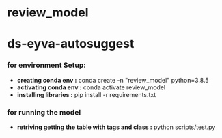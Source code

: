 # review_model
# ds-eyva-autosuggest 

### **for environment Setup:**

- **creating conda env :** conda create -n "review_model" python=3.8.5
- **activating conda env :** conda activate review_model
- **installing libraries :** pip install -r requirements.txt

### **for running the model**

- **retriving getting the table with tags and class :** python scripts/test.py

